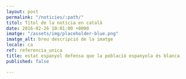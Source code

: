 ```yaml
---
layout: post
permalink: "/noticies/:path/"
titol: Títol de la notícia en català
date: 2016-02-26 10:01:00 +0000
imatge: "/assets/img/placeholder-blue.png"
imatge_alt: breu descripció de la imatge
locale: ca
ref: referencia_unica
title: estat espanyol defensa que la població espanyola és blanca
published: false

---
```

